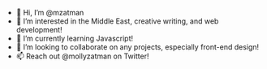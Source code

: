 - 👋 Hi, I’m @mzatman
- 👀 I’m interested in the Middle East, creative writing, and web development!
- 🌱 I’m currently learning Javascript!
- 💞️ I’m looking to collaborate on any projects, especially front-end design!
- 📫 Reach out @mollyzatman on Twitter!

<!---
mzatman/mzatman is a ✨ special ✨ repository because its `README.md` (this file) appears on your GitHub profile.
You can click the Preview link to take a look at your changes.
--->
